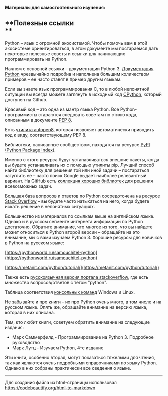 **Материалы для самостоятельного изучения:**

**Полезные ссылки  
**
----------------------

Python – язык с огромной экосистемой. Чтобы помочь вам в этой экосистеме ориентироваться, в этом документе мы постараемся дать некоторые полезные советы и ссылки для начинающих программировать на Python.

Начнем с основной ссылки – документации Python 3. [Документация Python](https://docs.python.org/3/) чрезвычайно подробна и наполнена большим количеством примеров – ее часто ставят в пример другим языкам.

Если вы знаете язык программирования C, то в любой непонятной ситуации вы всегда можете заглянуть в исходный код [CPython](https://github.com/python/cpython), который доступен на Github.

Красивый код – это одна из мантр языка Python. Все Python-программисты стараются следовать советам по стилю кода, описанным в документе [PEP 8](https://www.python.org/dev/peps/pep-0008/).

Есть [утилита autopep8](https://pypi.python.org/pypi/autopep8), которая позволяет автоматически приводить код к виду, соответствующему PEP 8.

Библиотеки, написанные сообществом, находятся на ресурсе [PyPI (Python Package Index)](https://pypi.python.org/pypi).

Именно с этого ресурса будут устанавливаться внешние пакеты, когда вы будете устанавливать их с помощью утилиты pip. Лучший способ найти библиотеку для решения той или иной задачи – постараться загуглить ее – часто поиск Google выдает наиболее релевантный вариант. На GitHub есть [коллекция хороших библиотек](https://github.com/vinta/awesome-python) для решения всевозможных задач.

Большая база вопросов и ответов по Python сосредоточена на ресурсе [Stack Overflow](https://stackoverflow.com/) – вы будете часто натыкаться на него, когда будете искать решение в непонятных ситуациях.

Большинство из материалов по ссылкам выше на английском языке. Однако и в русском сегменте интернета информации по Python достаточно. Обратите внимание, что многое из того, что вы найдете может относиться к Python второй версии – обращайте на это внимание, мы с вами изучаем Python 3. Хорошие ресурсы для новичков в Python на русском языке:

[https://pythonworld.ru/samouchitel-python](https://pythonworld.ru/samouchitel-python)

[https://metanit.com/python/tutorial/](https://metanit.com/python/tutorial/)

Также есть [русскоязычная версия портала stackoverflow](https://ru.stackoverflow.com/questions/tagged/python), где есть множество вопросов/ответов с тегом "python".

Таблица cоответствия [консольных команд](https://white55.ru/cmd-sh.html) Windows и Linux.

Не забывайте и про книги - их про Python очень много, в том числе и на русском языке. Опять же, обращайте внимание на версию языка, которая в них описана.

Тем, кто любит книги, советуем обратить внимание на следующие издания:

*   Марк Саммерфилд - Программирование на Python 3. Подробное руководство
*   Марк Лутц - Изучаем Python, 4-е издание

Эти книги, особенно вторая, могут показаться тяжелыми для чтения, так как являются очень подробными справочниками по языку Python. Однако в них собраны практически все сведения о языке.


--------------------------------
Для создания файла из html-страницы использовал https://codebeautify.org/html-to-markdown